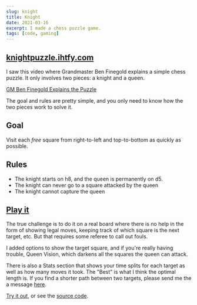 ```yaml
---
slug: knight
title: Knight
date: 2021-03-16
excerpt: I made a chess puzzle game.
tags: [code, gaming]
---
```


## [knightpuzzle.ihtfy.com](https://knightpuzzle.ihtfy.com/)

I saw this video where Grandmaster Ben Finegold explains a simple chess puzzle. It only involves two pieces: a knight and a queen.

[GM Ben Finegold Explains the Puzzle](https://youtu.be/SrQlpY_eGYU?t=45)

The goal and rules are pretty simple, and you only need to know how the two pieces work to solve it.

## Goal

Visit each _free_ square from right-to-left and top-to-bottom as quickly as possible.

## Rules

- The knight starts on h8, and the queen is permanently on d5.
- The knight can never go to a square attacked by the queen
- The knight cannot capture the queen

## [Play it](https://knightpuzzle.ihtfy.com/)

The true challenge is to do it on a real board where there is no help in the form of showing legal moves, keeping track of which square is the next target, etc. But that requires some referee to call out fouls.

I added options to show the target square, and if you're really having trouble, Queen Vision, which darkens all the squares the queen can attack.

There is also a Stats section that shows your time splits for each target as well as how many moves it took. The "Best" is what I think the optimal length is. If you find a shorter path between two targets, please send me the a message [here](https://frankiemercado.com/contact/).

[Try it out](https://knightpuzzle.ihtfy.com/), or see the [source code](https://github.com/IHTFY/knight-puzzle).
